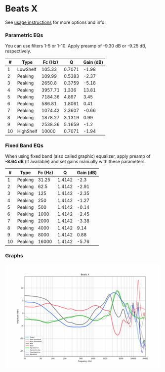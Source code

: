 # Beats X
See [usage instructions](https://github.com/jaakkopasanen/AutoEq#usage) for more options and info.

### Parametric EQs
You can use filters 1-5 or 1-10. Apply preamp of -9.30 dB or -9.25 dB, respectively.

|   # | Type      |   Fc (Hz) |      Q |   Gain (dB) |
|-----|-----------|-----------|--------|-------------|
|   1 | LowShelf  |    105.33 | 0.7071 |       -1.98 |
|   2 | Peaking   |    109.99 | 0.5383 |       -2.37 |
|   3 | Peaking   |   2650.8  | 0.3759 |       -5.18 |
|   4 | Peaking   |   3957.71 | 1.336  |       13.81 |
|   5 | Peaking   |   7184.36 | 4.897  |        3.45 |
|   6 | Peaking   |    586.81 | 1.8061 |        0.41 |
|   7 | Peaking   |   1074.42 | 2.3607 |       -0.66 |
|   8 | Peaking   |   1878.27 | 3.1319 |        0.99 |
|   9 | Peaking   |   2538.36 | 5.1659 |       -1.2  |
|  10 | HighShelf |  10000    | 0.7071 |       -1.94 |

### Fixed Band EQs
When using fixed band (also called graphic) equalizer, apply preamp of **-8.64 dB** (if available) and set gains manually with these parameters.

|   # | Type    |   Fc (Hz) |      Q |   Gain (dB) |
|-----|---------|-----------|--------|-------------|
|   1 | Peaking |     31.25 | 1.4142 |       -2.3  |
|   2 | Peaking |     62.5  | 1.4142 |       -2.91 |
|   3 | Peaking |    125    | 1.4142 |       -2.35 |
|   4 | Peaking |    250    | 1.4142 |       -1.27 |
|   5 | Peaking |    500    | 1.4142 |       -0.14 |
|   6 | Peaking |   1000    | 1.4142 |       -2.45 |
|   7 | Peaking |   2000    | 1.4142 |       -3.38 |
|   8 | Peaking |   4000    | 1.4142 |        9.14 |
|   9 | Peaking |   8000    | 1.4142 |        0.88 |
|  10 | Peaking |  16000    | 1.4142 |       -5.76 |

### Graphs
![](./Beats%20X.png)
